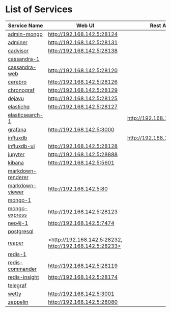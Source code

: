 # List of Services

| Service Name | Web UI | Rest API |
|-------------- |------|------------
| [admin-mongo](./services/admin-mongo)  |<http://192.168.142.5:28124>
| [adminer](./services/adminer)  |<http://192.168.142.5:28131>
| [cadvisor](./services/cadvisor)  |<http://192.168.142.5:28138>
| [cassandra-1](./services/cassandra)  |
| [cassandra-web](./services/cassandra-web)  |<http://192.168.142.5:28120>
| [cerebro](./services/cerebro)  |<http://192.168.142.5:28126>
| [chronograf](./services/chronograf)  |<http://192.168.142.5:28129>
| [dejavu](./services/dejavu)  |<http://192.168.142.5:28125>
| [elastichq](./services/elastichq)  |<http://192.168.142.5:28127>
| [elasticsearch-1](./services/elasticsearch)  || <http://192.168.142.5:9200>
| [grafana](./services/grafana)  |<http://192.168.142.5:3000>
| [influxdb](./services/influxdb)  || <http://192.168.142.5:8086>
| [influxdb-ui](./services/influxdb-ui)  |<http://192.168.142.5:28128>
| [jupyter](./services/jupyter)  |<http://192.168.142.5:28888>
| [kibana](./services/kibana)  |<http://192.168.142.5:5601>
| [markdown-renderer](./services/markdown-renderer)  |
| [markdown-viewer](./services/markdown-viewer)  |<http://192.168.142.5:80>
| [mongo-1](./services/mongo)  |
| [mongo-express](./services/mongo-express)  |<http://192.168.142.5:28123>
| [neo4j-1](./services/neo4j)  |<http://192.168.142.5:7474>
| [postgresql](./services/postgresql)  |
| [reaper](./services/reaper)  |<http://192.168.142.5:28232, http://192.168.142.5:28233>
| [redis-1](./services/redis)  |
| [redis-commander](./services/redis-commander)  |<http://192.168.142.5:28119>
| [redis-insight](./services/redis-insight)  |<http://192.168.142.5:28174>
| [telegraf](./services/telegraf)  |
| [wetty](./services/wetty)  |<http://192.168.142.5:3001>
| [zeppelin](./services/zeppelin)  |<http://192.168.142.5:28080>